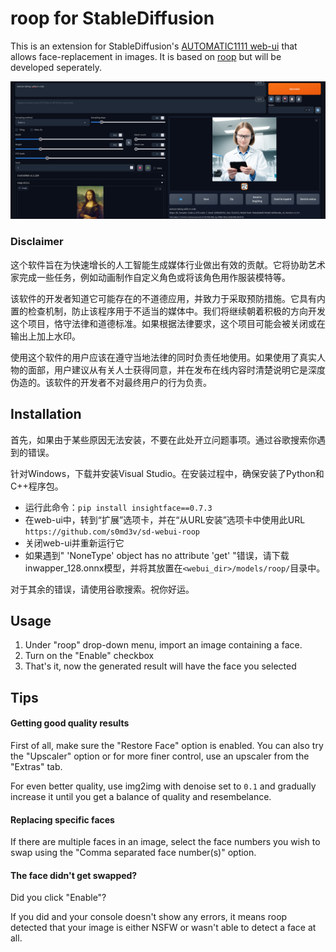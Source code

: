 # roop for StableDiffusion

This is an extension for StableDiffusion's [AUTOMATIC1111 web-ui](https://github.com/AUTOMATIC1111/stable-diffusion-webui/) that allows face-replacement in images. It is based on [roop](https://github.com/s0md3v/roop) but will be developed seperately.

![example](example/example.png)

### Disclaimer

这个软件旨在为快速增长的人工智能生成媒体行业做出有效的贡献。它将协助艺术家完成一些任务，例如动画制作自定义角色或将该角色用作服装模特等。

该软件的开发者知道它可能存在的不道德应用，并致力于采取预防措施。它具有内置的检查机制，防止该程序用于不适当的媒体中。我们将继续朝着积极的方向开发这个项目，恪守法律和道德标准。如果根据法律要求，这个项目可能会被关闭或在输出上加上水印。

使用这个软件的用户应该在遵守当地法律的同时负责任地使用。如果使用了真实人物的面部，用户建议从有关人士获得同意，并在发布在线内容时清楚说明它是深度伪造的。该软件的开发者不对最终用户的行为负责。

## Installation
首先，如果由于某些原因无法安装，不要在此处开立问题事项。通过谷歌搜索你遇到的错误。

针对Windows，下载并安装Visual Studio。在安装过程中，确保安装了Python和C++程序包。

+ 运行此命令：`pip install insightface==0.7.3`
+ 在web-ui中，转到“扩展”选项卡，并在“从URL安装”选项卡中使用此URL `https://github.com/s0md3v/sd-webui-roop`
+ 关闭web-ui并重新运行它
+ 如果遇到" 'NoneType' object has no attribute 'get' "错误，请下载inwapper_128.onnx模型，并将其放置在`<webui_dir>/models/roop/`目录中。

对于其余的错误，请使用谷歌搜索。祝你好运。

## Usage

1. Under "roop" drop-down menu, import an image containing a face.
2. Turn on the "Enable" checkbox
3. That's it, now the generated result will have the face you selected

## Tips
#### Getting good quality results
First of all, make sure the "Restore Face" option is enabled. You can also try the "Upscaler" option or for more finer control, use an upscaler from the "Extras" tab.

For even better quality, use img2img with denoise set to `0.1` and gradually increase it until you get a balance of quality and resembelance.

#### Replacing specific faces
If there are multiple faces in an image, select the face numbers you wish to swap using the "Comma separated face number(s)" option.

#### The face didn't get swapped?
Did you click "Enable"?

If you did and your console doesn't show any errors, it means roop detected that your image is either NSFW or wasn't able to detect a face at all.

